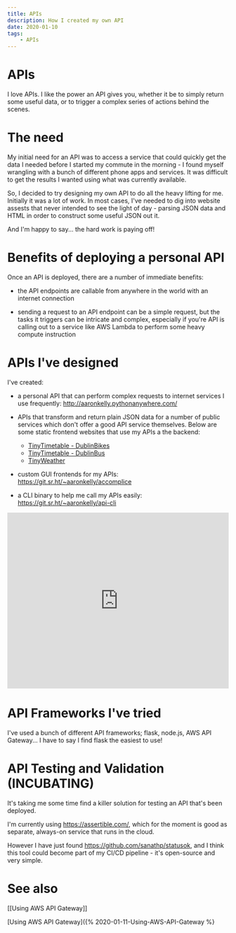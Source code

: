 ```yaml
---
title: APIs
description: How I created my own API
date: 2020-01-10
tags:
    - APIs
---
```


# APIs

I love APIs. I like the power an API gives you, whether it be to simply return some useful data, or to trigger a complex series of actions behind the scenes.

# The need

My initial need for an API was to access a service that could quickly get the data I needed before I started my commute in the morning - I found myself wrangling with a bunch of different phone apps and services. It was difficult to get the results I wanted using what was currently available.

So, I decided to try designing my own API to do all the heavy lifting for me. Initially it was a lot of work. In most cases, I've needed to dig into website assests that never intended to see the light of day - parsing JSON data and HTML in order to construct some useful JSON out it.

And I'm happy to say... the hard work is paying off!

# Benefits of deploying a personal API

Once an API is deployed, there are a number of immediate benefits:

- the API endpoints are callable from anywhere in the world with an internet connection

- sending a request to an API endpoint can be a simple request, but the tasks it triggers can be intricate and complex, especially if you're API is calling out to a service like AWS Lambda to perform some heavy compute instruction

# APIs I've designed

I've created:

- a personal API that can perform complex requests to internet services I use frequently: http://aaronkelly.pythonanywhere.com/

- APIs that transform and return plain JSON data for a number of public services which don't offer a good API service themselves. Below are some static frontend websites that use my APIs a the backend:
	- [TinyTimetable - DublinBikes](http://app-bucket-dublin-bike-tinytimetable.s3-website-eu-west-1.amazonaws.com/)
	- [TinyTimetable - DublinBus](http://app-bucket-dublin-bus-tinytimetable.s3-website-eu-west-1.amazonaws.com/)
	- [TinyWeather](http://app-bucket-weather-dublin-tinyweather.s3-website-eu-west-1.amazonaws.com/)

- custom GUI frontends for my APIs: https://git.sr.ht/~aaronkelly/accomplice

- a CLI binary to help me call my APIs easily: https://git.sr.ht/~aaronkelly/api-cli

<iframe height="400px" width="100%" src="https://repl.it/@aaronpkelly/UpbeatFairLegacy?lite=true" scrolling="no" frameborder="no" allowtransparency="false" allowfullscreen="true" sandbox="allow-forms allow-pointer-lock allow-popups allow-same-origin allow-scripts allow-modals"></iframe>

# API Frameworks I've tried

I've used a bunch of different API frameworks; flask, node.js, AWS API Gateway... I have to say I find flask the easiest to use! 

# API Testing and Validation (INCUBATING)

It's taking me some time find a killer solution for testing an API that's been deployed.

I'm currently using https://assertible.com/, which for the moment is good as separate, always-on service that runs in the cloud.

However I have just found https://github.com/sanathp/statusok, and I think this tool could become part of my CI/CD pipeline - it's open-source and very simple.

# See also
[[Using AWS API Gateway]]

[Using AWS API Gateway]({% 2020-01-11-Using-AWS-API-Gateway %}